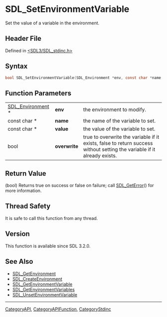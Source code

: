 # SDL_SetEnvironmentVariable

Set the value of a variable in the environment.

## Header File

Defined in [<SDL3/SDL_stdinc.h>](https://github.com/libsdl-org/SDL/blob/main/include/SDL3/SDL_stdinc.h)

## Syntax

```c
bool SDL_SetEnvironmentVariable(SDL_Environment *env, const char *name, const char *value, bool overwrite);
```

## Function Parameters

|                                      |               |                                                                                                                         |
| ------------------------------------ | ------------- | ----------------------------------------------------------------------------------------------------------------------- |
| [SDL_Environment](SDL_Environment) * | **env**       | the environment to modify.                                                                                              |
| const char *                         | **name**      | the name of the variable to set.                                                                                        |
| const char *                         | **value**     | the value of the variable to set.                                                                                       |
| bool                                 | **overwrite** | true to overwrite the variable if it exists, false to return success without setting the variable if it already exists. |

## Return Value

(bool) Returns true on success or false on failure; call
[SDL_GetError](SDL_GetError)() for more information.

## Thread Safety

It is safe to call this function from any thread.

## Version

This function is available since SDL 3.2.0.

## See Also

- [SDL_GetEnvironment](SDL_GetEnvironment)
- [SDL_CreateEnvironment](SDL_CreateEnvironment)
- [SDL_GetEnvironmentVariable](SDL_GetEnvironmentVariable)
- [SDL_GetEnvironmentVariables](SDL_GetEnvironmentVariables)
- [SDL_UnsetEnvironmentVariable](SDL_UnsetEnvironmentVariable)






----
[CategoryAPI](CategoryAPI), [CategoryAPIFunction](CategoryAPIFunction), [CategoryStdinc](CategoryStdinc)


